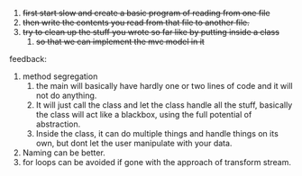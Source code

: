 1. ~~first start slow and create a basic program of reading from one file~~
2. ~~then write the contents you read from that file to another file.~~
3. ~~try to clean up the stuff you wrote so far like by putting inside a class~~
   1. ~~so that we can implement the mvc model in it~~

feedback:

1. method segregation
   1. the main will basically have hardly one or two lines of code and it will
      not do anything.
   2. It will just call the class and let the class handle all the stuff,
      basically the class will act like a blackbox, using the full potential of
      abstraction.
   3. Inside the class, it can do multiple things and handle things on its own,
      but dont let the user manipulate with your data.
2. Naming can be better.
3. for loops can be avoided if gone with the approach of transform stream.
